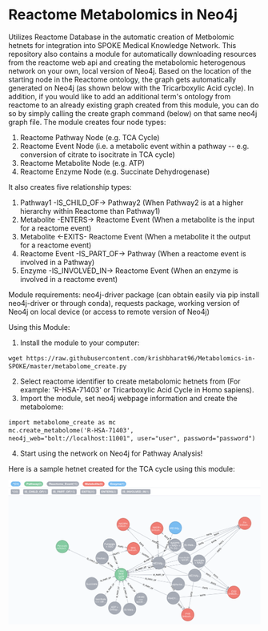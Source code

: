 # Reactome Metabolomics in Neo4j
Utilizes Reactome Database in the automatic creation of Metbolomic hetnets for integration into SPOKE Medical Knowledge Network. This repository also contains a module for automatically downloading resources from the reactome web api and creating the metabolomic heterogenous network on your own, local version of Neo4j. Based on the location of the starting node in the Reactome ontology, the graph gets automatically generated on Neo4j (as shown below with the Tricarboxylic Acid cycle). In addition, if you would like to add an additional term's ontology from reactome to an already existing graph created from this module, you can do so by simply calling the create graph command (below) on that same neo4j graph file. The module creates four node types:
  1. Reactome Pathway Node (e.g. TCA Cycle)
  2. Reactome Event Node (i.e. a metabolic event within a pathway -- e.g. conversion of citrate to isocitrate in TCA cycle)
  3. Reactome Metabolite Node (e.g. ATP)
  4. Reactome Enzyme Node (e.g. Succinate Dehydrogenase)

It also creates five relationship types:
  1. Pathway1 -IS_CHILD_OF-> Pathway2 (When Pathway2 is at a higher hierarchy within Reactome than Pathway1)
  2. Metabolite -ENTERS-> Reactome Event (When a metabolite is the input for a reactome event)
  3. Metabolite <-EXITS- Reactome Event (When a metabolite it the output for a reactome event)
  4. Reactome Event -IS_PART_OF-> Pathway (When a reactome event is involved in a Pathway)
  5. Enzyme -IS_INVOLVED_IN-> Reactome Event (When an enzyme is involved in a reactome event)

Module requirements: neo4j-driver package (can obtain easily via pip install neo4j-driver or through conda), requests package, working version of Neo4j on local device (or access to remote version of Neo4j)

Using this Module:
  1. Install the module to your computer:
  
  ```
  wget https://raw.githubusercontent.com/krishbharat96/Metabolomics-in-SPOKE/master/metabolome_create.py
  ```
  
  2. Select reactome identifier to create metabolomic hetnets from (For example: 'R-HSA-71403' or Tricarboxylic Acid Cycle in Homo sapiens).
  3. Import the module, set neo4j webpage information and create the metabolome:
  
  ```
  import metabolome_create as mc
  mc.create_metabolome('R-HSA-71403', neo4j_web="bolt://localhost:11001", user="user", password="password")
  ```
  
  4. Start using the network on Neo4j for Pathway Analysis!

Here is a sample hetnet created for the TCA cycle using this module:

![alt text](https://raw.githubusercontent.com/krishbharat96/Metabolomics-in-SPOKE/master/TCA_Cycle_Reactome_New.png) 

  
